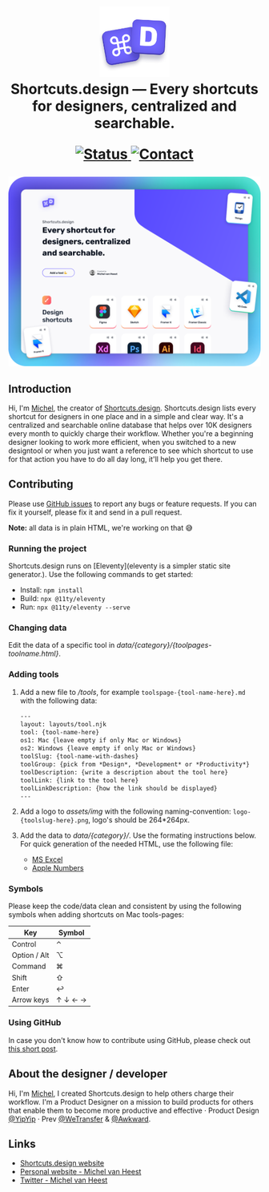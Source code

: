 <h1 align="center">
  <img src="docs/logo@2x.png" width="140" alt="icon"><br>
  Shortcuts.design — Every shortcuts for designers, centralized and searchable.<br>
  <p align="center">
	  <a href="https://stats.uptimerobot.com/kXWkYTnGQn">
	    <img src="https://img.shields.io/badge/status-stable-green.svg?style=flat" alt="Status">
	  <a href="https://twitter.com/michelvanheest">
	    <img src="https://img.shields.io/badge/contact-michelvanheest-blue.svg?style=flat" alt="Contact">
	  </a>
  </p>
</h1>



<p align="center">
  <img src="docs/shortcuts.design.png" width="1600" alt="Shortcuts.design">
</p>

## Introduction
Hi, I'm [Michel](https://www.michelvanheest.com), the creator of [Shortcuts.design](https://shortcuts.design). Shortcuts.design lists every shortcut for designers in one place and in a simple and clear way. It's a centralized and searchable online database that helps over 10K designers every month to quickly charge their workflow. Whether you're a beginning designer looking to work more efficient, when you switched to a new designtool or when you just want a reference to see which shortcut to use for that action you have to do all day long, it'll help you get there.

## Contributing
Please use [GitHub issues](https://github.com/michelvanheest/shortcuts-design-data/issues/new) to report any bugs or feature requests. If you can fix it yourself, please fix it and send in a pull request.

**Note:** all data is in plain HTML, we're working on that 😅

### Running the project
Shortcuts.design runs on [Eleventy](eleventy is a simpler static site generator.). Use the following commands to get started:

- Install: `npm install`
- Build: `npx @11ty/eleventy`
- Run: `npx @11ty/eleventy --serve`

### Changing data
Edit the data of a specific tool in *data/{category}/{toolpages-toolname.html}*.

### Adding tools
1. Add a new file to */tools*, for example `toolspage-{tool-name-here}.md` with the following data:

	```
	---
	layout: layouts/tool.njk
	tool: {tool-name-here}
	os1: Mac {leave empty if only Mac or Windows}
	os2: Windows {leave empty if only Mac or Windows}
	toolSlug: {tool-name-with-dashes}
	toolGroup: {pick from *Design*, *Development* or *Productivity*}
	toolDescription: {write a description about the tool here}
	toolLink: {link to the tool here}
	toolLinkDescription: {how the link should be displayed}
	---
	```
2. Add a logo to *assets/img* with the following naming-convention: `logo-{toolslug-here}.png`, logo's should be 264*264px.
3. Add the data to *data/{category}/*. Use the formating instructions below. For quick generation of the needed HTML, use the following file:
	- <a href="https://github.com/michelvanheest/shortcuts-design-data/docs/Shortcuts.design-data-creator.xlsx">MS Excel</a>
	- <a href="https://github.com/michelvanheest/shortcuts-design-data/docs/Shortcuts.design-data-creator.xlsx">Apple Numbers</a>

### Symbols

Please keep the code/data clean and consistent by using the following symbols when adding shortcuts on Mac tools-pages:

| Key | Symbol |
|---|---|
| Control | ⌃ |
| Option / Alt | ⌥ |
| Command | ⌘ |
| Shift | ⇧ |
| Enter | ↩ |
| Arrow keys | ↑ ↓ ← → |


### Using GitHub
In case you don't know how to contribute using GitHub, please check out [this short post](https://gist.github.com/MarcDiethelm/7303312).


## About the designer / developer
Hi, I'm [Michel](https://twitter.com/michelvanheest), I created Shortcuts.design to help others charge their workflow. I'm a Product Designer on a mission to build products for others that enable them to become more productive and effective · Product Design <a href="https://yipyip.nl?ref=shortcuts.design" target="_blank">@YipYip</a> · Prev <a href="https://about.wetransfer.com/en/?ref=shortcuts.design" target="_blank">@WeTransfer</a> &amp; <a href="https://awkward.co?ref=shortcuts.design" target="_blank">@Awkward</a>.

## Links
- [Shortcuts.design website](http://shortcuts.design/)
- [Personal website - Michel van Heest](https://www.michelvanheest.com)
- [Twitter - Michel van Heest](https://twitter.com/michelvanheest)

